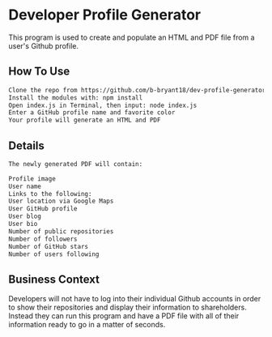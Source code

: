 # Developer Profile Generator

This program is used to create and populate an HTML and PDF file from a user's Github profile. 

## How To Use


```bash
Clone the repo from https://github.com/b-bryant18/dev-profile-generator
Install the modules with: npm install
Open index.js in Terminal, then input: node index.js
Enter a GitHub profile name and favorite color
Your profile will generate an HTML and PDF
```

## Details

```python
The newly generated PDF will contain: 

Profile image
User name
Links to the following:
User location via Google Maps
User GitHub profile
User blog
User bio
Number of public repositories
Number of followers
Number of GitHub stars
Number of users following
```

## Business Context

Developers will not have to log into their individual Github accounts in order to show their repositories and display their information to shareholders. Instead they can run this program and have a PDF file with all of their information ready to go in a matter of seconds.

```


